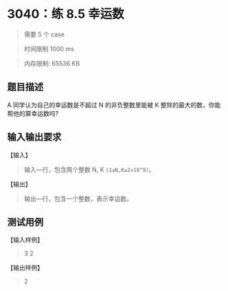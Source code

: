 # 3040：练 8.5 幸运数

> 需要 5 个 case

> 时间限制 1000 ms

> 内存限制: 65536 KB

## 题目描述

A 同学认为自己的幸运数是不超过 N 的非负整数里能被 K 整除的最大的数，你能帮他的算幸运数吗?

## 输入输出要求

【输入】

> 输入—行，包含两个整数 N, K `(1≤N,K≤2×10^9)`。

【输出】

> 输出—行，包含一个整数，表示幸运数。

## 测试用例

【输入样例】

> 3 2

【输出样例】

> 2
